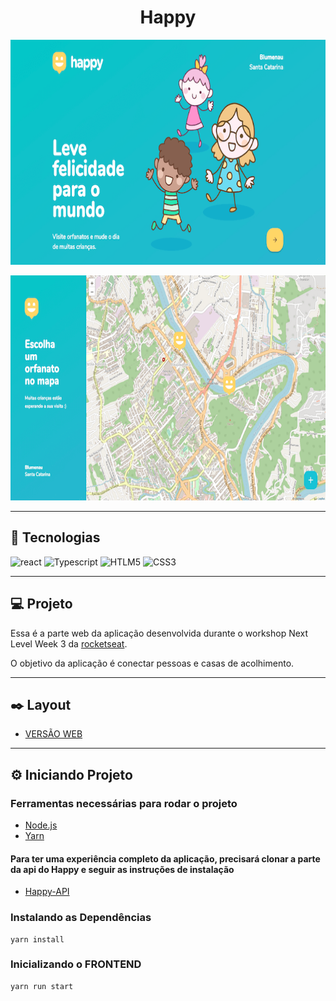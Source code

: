 <h1
  align="center"
>
  Happy
</h1>

<p align="center">
  <img width="700" height="360" src="https://raw.githubusercontent.com/douglaswmartins/Happy-Web/master/.github/landing.png" alt="Landing page">
</p>

<p align="center">
  <img width="700" height="360" src="https://raw.githubusercontent.com/douglaswmartins/Happy-Web/master/.github/map.png" alt="Map">
</p>

---

## :rocket: Tecnologias

![react](https://img.shields.io/badge/react%20-%2320232a.svg?&style=for-the-badge&logo=react&logoColor=%2361DAFB)
![Typescript](https://img.shields.io/badge/typescript%20-%23007ACC.svg?&style=for-the-badge&logo=typescript&logoColor=white)
![HTLM5](https://img.shields.io/badge/html5%20-%23E34F26.svg?&style=for-the-badge&logo=html5&logoColor=white)
![CSS3](https://img.shields.io/badge/css3%20-%231572B6.svg?&style=for-the-badge&logo=css3&logoColor=white)

---

## :computer: Projeto

Essa é a parte web da aplicação desenvolvida durante o workshop Next Level Week 3 da [rocketseat](https://rocketseat.com.br/).

O objetivo da aplicação é conectar pessoas e casas de acolhimento.

---

## :black_nib: Layout

* [VERSÃO WEB](https://www.figma.com/file/mDEbnoojksG4w8sOxmudh3/Happy-Web)

---

## :gear: Iniciando Projeto

### Ferramentas necessárias para rodar o projeto

* [Node.js](https://nodejs.org/)
* [Yarn](https://classic.yarnpkg.com/)

#### Para ter uma experiência completo da aplicação, precisará clonar a parte da api do Happy e seguir as instruções de instalação

* [Happy-API](https://github.com/douglaswmartins/Happy-Api)

### Instalando as Dependências

````
yarn install
````

### Inicializando o FRONTEND

````
yarn run start
````
